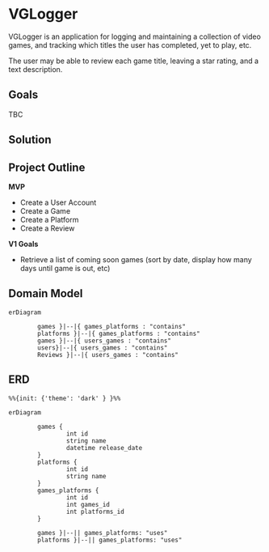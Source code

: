 # VGLogger

VGLogger is an application for logging and maintaining a collection of video games, and tracking which titles the user has completed, yet to play, etc.

The user may be able to review each game title, leaving a star rating, and a text description.

## Goals

TBC

## Solution

## Project Outline

**MVP**

- Create a User Account
- Create a Game
- Create a Platform
- Create a Review

**V1 Goals**

- Retrieve a list of coming soon games (sort by date, display how many days until game is out, etc)

## Domain Model

``` mermaid
erDiagram

        games }|--|{ games_platforms : "contains"
        platforms }|--|{ games_platforms : "contains"
        games }|--|{ users_games : "contains"
        users}|--|{ users_games : "contains"
        Reviews }|--|{ users_games : "contains"
```

## ERD 
``` mermaid
%%{init: {'theme': 'dark' } }%%

erDiagram

        games {
                int id
                string name
                datetime release_date
        }
        platforms {
                int id
                string name                
        }
        games_platforms {
                int id
                int games_id
                int platforms_id
        }
        
        games }|--|| games_platforms: "uses"
        platforms }|--|| games_platforms: "uses"

```
